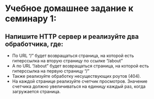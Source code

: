 # Учебное домашнее задание к семинару 1:
## Напишите HTTP сервер и реализуйте два обработчика, где:
 - По URL “/” будет возвращаться страница, на которой есть гиперссылка на вторую страницу по ссылке “/about”
 - А по URL “/about” будет возвращаться страница, на которой есть гиперссылка на первую страницу “/”
 - Также реализуйте обработку несуществующих роутов (404).
 - На каждой странице реализуйте счетчик просмотров. Значение счетчика должно увеличиваться на единицу каждый раз, когда загружается страница.